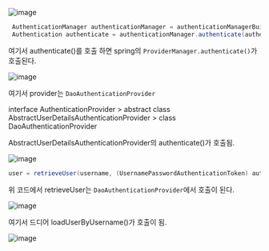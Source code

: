 ![image](https://user-images.githubusercontent.com/67637716/231922556-49b5248e-38c6-4c2a-9606-2585c9e6b0e3.png)  


``` java
 AuthenticationManager authenticationManager = authenticationManagerBuilder.getObject();
 Authentication authenticate = authenticationManager.authenticate(authenticationToken);
```  

여기서 authenticate()를 호출 하면 spring의 `ProviderManager.authenticate()`가 호출된다.  

![image](https://user-images.githubusercontent.com/67637716/231921418-9aa5a4b1-7c0a-4795-94c9-d7541491353b.png)  

여기서 provider는 `DaoAuthenticationProvider`  

interface AuthenticationProvider > abstract class AbstractUserDetailsAuthenticationProvider > class DaoAuthenticationProvider  

AbstractUserDetailsAuthenticationProvider의 authenticate()가 호출됨.  


![image](https://user-images.githubusercontent.com/67637716/231922188-d88c359e-f22f-482b-8020-bcad219d1cfa.png)  

``` java
user = retrieveUser(username, (UsernamePasswordAuthenticationToken) authentication);
```  
위 코드에서 retrieveUser는 `DaoAuthenticationProvider`에서 호출이 된다.  

![image](https://user-images.githubusercontent.com/67637716/231922354-160c440f-f39c-4d37-bbbd-5a184d573b73.png)  

여기서 드디어 loadUserByUsername()가 호출이 됨.  

![image](https://user-images.githubusercontent.com/67637716/231922428-c84687fd-6f12-43a3-b316-0613f89b4827.png)  



 




